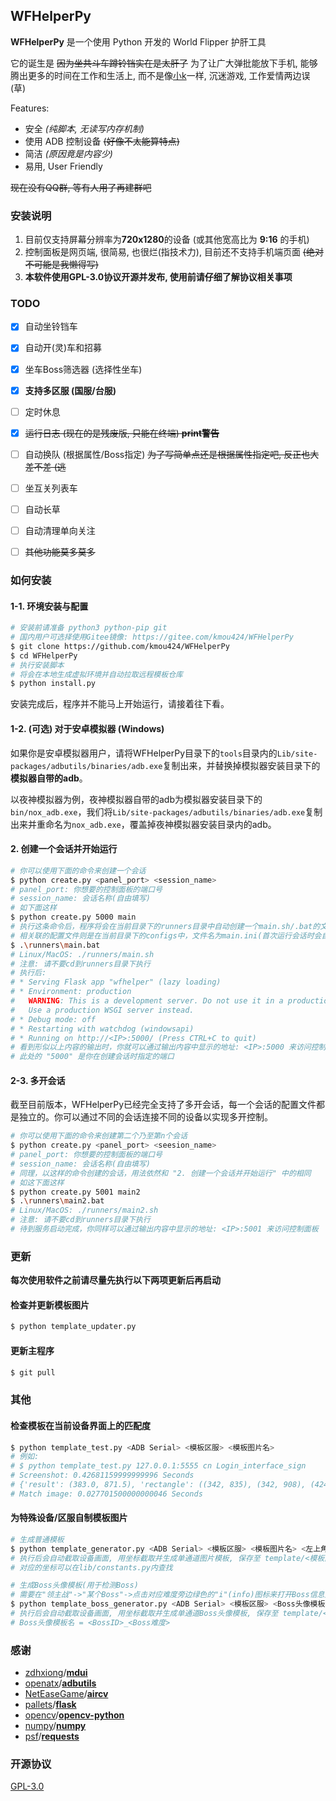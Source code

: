 ## WFHelperPy

**WFHelperPy** 是一个使用 Python 开发的 World Flipper 护肝工具

它的诞生是 ~~因为坐共斗车蹲铃铛实在是太肝了~~ 为了让广大弹批能放下手机, 能够腾出更多的时间在工作和生活上, 而不是像[小k](http://github.com/kmou424)一样, 沉迷游戏, 工作爱情两边误 (草)

Features:

- 安全 *(纯脚本, 无读写内存机制)*
- 使用 ADB 控制设备 ~~(好像不太能算特点)~~
- 简洁 *(原因竟是内容少)*
- 易用, User Friendly

~~现在没有QQ群, 等有人用了再建群吧~~



### 安装说明

1. 目前仅支持屏幕分辨率为**720x1280**的设备 (或其他宽高比为 **9:16** 的手机)
2. 控制面板是网页端, 很简易, 也很烂(指技术力), 目前还不支持手机端页面 ~~(绝对不可能是我懒得写)~~
2. **本软件使用GPL-3.0协议开源并发布, 使用前请仔细了解协议相关事项**



### TODO

- [x] 自动坐铃铛车
- [x] 自动开(灵)车和招募
- [x] 坐车Boss筛选器 (选择性坐车)
- [x] **支持多区服 (国服/台服)**
- [ ] 定时休息
- [x] ~~运行日志 (现在的是残废版, 只能在终端) **print警告**~~
- [ ] 自动换队 (根据属性/Boss指定) ~~为了写简单点还是根据属性指定吧, 反正也大差不差 (逃~~
- [ ] 坐互关列表车
- [ ] 自动长草
- [ ] 自动清理单向关注
- [ ] ~~其他功能莫多莫多~~



### 如何安装

#### 1-1. 环境安装与配置

```bash
# 安装前请准备 python3 python-pip git
# 国内用户可选择使用Gitee镜像: https://gitee.com/kmou424/WFHelperPy
$ git clone https://github.com/kmou424/WFHelperPy
$ cd WFHelperPy
# 执行安装脚本
# 将会在本地生成虚拟环境并自动拉取远程模板仓库
$ python install.py
```

安装完成后，程序并不能马上开始运行，请接着往下看。

#### 1-2. (可选) 对于安卓模拟器 (Windows)

如果你是安卓模拟器用户，请将WFHelperPy目录下的`tools`目录内的`Lib/site-packages/adbutils/binaries/adb.exe`复制出来，并替换掉模拟器安装目录下的**模拟器自带的adb**。

以夜神模拟器为例，夜神模拟器自带的adb为模拟器安装目录下的`bin/nox_adb.exe`，我们将`Lib/site-packages/adbutils/binaries/adb.exe`复制出来并重命名为`nox_adb.exe`，覆盖掉夜神模拟器安装目录内的adb。

#### 2. 创建一个会话并开始运行

```bash
# 你可以使用下面的命令来创建一个会话
$ python create.py <panel_port> <session_name>
# panel_port: 你想要的控制面板的端口号
# session_name: 会话名称(自由填写)
# 如下面这样
$ python create.py 5000 main
# 执行这条命令后，程序将会在当前目录下的runners目录中自动创建一个main.sh/.bat的文件
# 相关联的配置文件则是在当前目录下的configs中，文件名为main.ini(首次运行会话时会自动创建)
$ .\runners\main.bat
# Linux/MacOS: ./runners/main.sh
# 注意: 请不要cd到runners目录下执行
# 执行后:
# * Serving Flask app "wfhelper" (lazy loading)
# * Environment: production
#   WARNING: This is a development server. Do not use it in a production deployment.
#   Use a production WSGI server instead.
# * Debug mode: off
# * Restarting with watchdog (windowsapi)
# * Running on http://<IP>:5000/ (Press CTRL+C to quit)
# 看到形似以上内容的输出时，你就可以通过输出内容中显示的地址: <IP>:5000 来访问控制面板
# 此处的 "5000" 是你在创建会话时指定的端口
```

#### 2-3.  多开会话

截至目前版本，WFHelperPy已经完全支持了多开会话，每一个会话的配置文件都是独立的。你可以通过不同的会话连接不同的设备以实现多开控制。

```bash
# 你可以使用下面的命令来创建第二个乃至第n个会话
$ python create.py <panel_port> <seesion_name>
# panel_port: 你想要的控制面板的端口号
# session_name: 会话名称(自由填写)
# 同理，以这样的命令创建的会话，用法依然和 "2. 创建一个会话并开始运行" 中的相同
# 如这下面这样
$ python create.py 5001 main2
$ .\runners\main2.bat
# Linux/MacOS: ./runners/main2.sh
# 注意: 请不要cd到runners目录下执行
# 待到服务启动完成，你同样可以通过输出内容中显示的地址: <IP>:5001 来访问控制面板
```



### 更新

**每次使用软件之前请尽量先执行以下两项更新后再启动**

#### 检查并更新模板图片

```bash
$ python template_updater.py
```

#### 更新主程序

```bash
$ git pull
```



### 其他

#### 检查模板在当前设备界面上的匹配度

```bash
$ python template_test.py <ADB Serial> <模板区服> <模板图片名>
# 例如:
# $ python template_test.py 127.0.0.1:5555 cn Login_interface_sign
# Screenshot: 0.42681159999999996 Seconds
# {'result': (383.0, 871.5), 'rectangle': ((342, 835), (342, 908), (424, 835), (424, 908)), 'confidence': 0.9637399911880493}
# Match image: 0.027701500000000046 Seconds
```

#### 为特殊设备/区服自制模板图片

```bash
# 生成普通模板
$ python template_generator.py <ADB Serial> <模板区服> <模板图片名> <左上角坐标x> <左上角坐标y> <右下角坐标x> <右下角坐标y>
# 执行后会自动截取设备画面, 用坐标截取并生成单通道图片模板, 保存至 template/<模板区服>/<模板图片名>.png
# 对应的坐标可以在lib/constants.py内查找

# 生成Boss头像模板(用于检测Boss)
# 需要在"领主战"->"某个Boss"->点击对应难度旁边绿色的"i"(info)图标来打开Boss信息对话框才能截取
$ python template_boss_generator.py <ADB Serial> <模板区服> <Boss头像模板名>
# 执行后会自动截取设备画面, 用坐标截取并生成单通道Boss头像模板, 保存至 template/<模板区服>/boss/Boss_<Boss头像模板名>.png
# Boss头像模板名 = <BossID>_<Boss难度>
```



### 感谢

- [zdhxiong](https://github.com/zdhxiong)/**[mdui](https://github.com/zdhxiong/mdui)**
- [openatx](https://github.com/openatx)/**[adbutils](https://github.com/openatx/adbutils)**
- [NetEaseGame](https://github.com/NetEaseGame)/**[aircv](https://github.com/NetEaseGame/aircv)**
- [pallets](https://github.com/pallets)/**[flask](https://github.com/pallets/flask)**
- [opencv](https://github.com/opencv)/**[opencv-python](https://github.com/opencv/opencv-python)**
- [numpy](https://github.com/numpy)/**[numpy](https://github.com/numpy/numpy)**
- [psf](https://github.com/psf)/**[requests](https://github.com/psf/requests)**



### 开源协议

[GPL-3.0](LICENSE)
